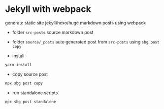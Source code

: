 # Jekyll with webpack
generate static site jekyll/hexo/huge markdown posts using webpack

- folder `src-posts` source markdown post
- folder `source/_posts` auto generated post from `src-posts` using `sbg post copy`

- install

```bash
yarn install
```

- copy source post

```bash
npx sbg post copy
```

- run standalone scripts

```bash
npx sbg post standalone
```